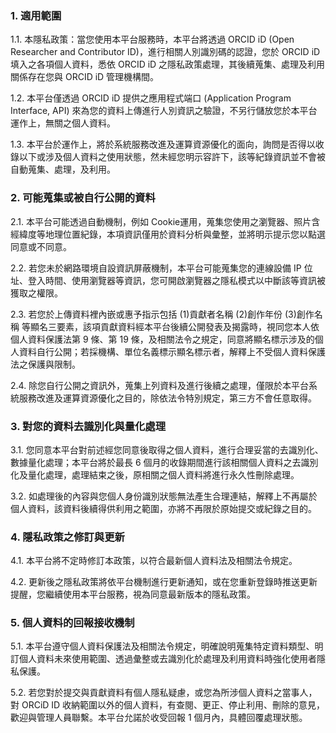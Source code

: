 ### 1. 適用範圍
1.1. 本隱私政策：當您使用本平台服務時，本平台將透過 ORCID iD (Open Researcher and Contributor ID)，進行相關人別識別碼的認證，您於 ORCID iD 填入之各項個人資料，悉依 ORCID iD 之隱私政策處理，其後續蒐集、處理及利用關係存在您與 ORCID iD 管理機構間。

1.2. 本平台僅透過 ORCID iD 提供之應用程式端口 (Application Program Interface, API) 來為您的資料上傳進行人別資訊之驗證，不另行儲放您於本平台運作上，無關之個人資料。

1.3. 本平台於運作上，將於系統服務改進及運算資源優化的面向，詢問是否得以收錄以下或涉及個人資料之使用狀態，然未經您明示容許下，該等紀錄資訊並不會被自動蒐集、處理，及利用。

### 2. 可能蒐集或被自行公開的資料
2.1. 本平台可能透過自動機制，例如 Cookie運用，蒐集您使用之瀏覽器、照片含經緯度等地理位置紀錄，本項資訊僅用於資料分析與彙整，並將明示提示您以點選同意或不同意。

2.2. 若您未於網路環境自設資訊屏蔽機制，本平台可能蒐集您的連線設備 IP 位址、登入時間、使用瀏覽器等資訊，您可開啟瀏覽器之隱私模式以中斷該等資訊被獲取之權限。

2.3. 若您於上傳資料裡內嵌或惠予指示包括 (1)貢獻者名稱 (2)創作年份 (3)創作名稱 等顯名三要素，該項貢獻資料經本平台後續公開發表及揭露時，視同您本人依個人資料保護法第 9 條、第 19 條，及相關法令之規定，同意將顯名標示涉及的個人資料自行公開；若採機構、單位名義標示顯名標示者，解釋上不受個人資料保護法之保護與限制。

2.4. 除您自行公開之資訊外，蒐集上列資料及進行後續之處理，僅限於本平台系統服務改進及運算資源優化之目的，除依法令特別規定，第三方不會任意取得。

### 3. 對您的資料去識別化與量化處理
3.1. 您同意本平台對前述經您同意後取得之個人資料，進行合理妥當的去識別化、數據量化處理；本平台將於最長 6 個月的收錄期間進行該相關個人資料之去識別化及量化處理，處理結束之後，原相關之個人資料將進行永久性刪除處理。

3.2. 如處理後的內容與您個人身份識別狀態無法產生合理連結，解釋上不再屬於個人資料，該資料後續得供利用之範圍，亦將不再限於原始提交或紀錄之目的。

### 4. 隱私政策之修訂與更新
4.1. 本平台將不定時修訂本政策，以符合最新個人資料法及相關法令規定。

4.2. 更新後之隱私政策將依平台機制進行更新通知，或在您重新登錄時推送更新提醒，您繼續使用本平台服務，視為同意最新版本的隱私政策。

### 5. 個人資料的回報接收機制
5.1. 本平台遵守個人資料保護法及相關法令規定，明確說明蒐集特定資料類型、明訂個人資料未來使用範圍、透過彙整或去識別化於處理及利用資料時強化使用者隱私保護。

5.2. 若您對於提交與貢獻資料有個人隱私疑慮，或您為所涉個人資料之當事人，對 ORCiD ID 收納範圍以外的個人資料，有查閱、更正、停止利用、刪除的意見，歡迎與管理人員聯繫。本平台允諾於收受回報 1 個月內，具體回覆處理狀態。
